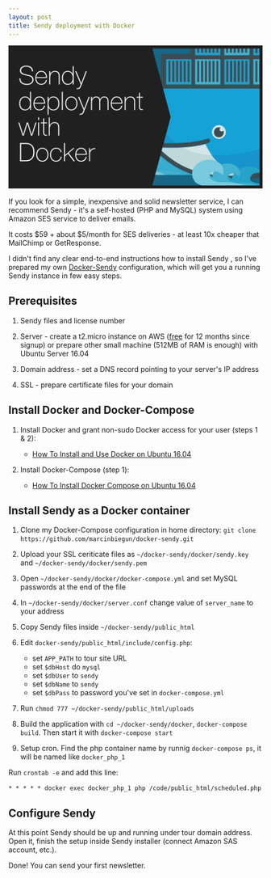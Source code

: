 ```yaml
---
layout: post
title: Sendy deployment with Docker
---
```


![Sendy deployment with Docker](/assets/sendy_docker.png)

If you look for a simple, inexpensive and solid newsletter service, I
can recommend Sendy - it's a self-hosted (PHP and MySQL) system using Amazon SES service to deliver emails.

It costs $59 + about $5/month for SES deliveries - at least 10x cheaper
that MailChimp or GetResponse.

I didn't find any clear end-to-end instructions how to install Sendy ,
so I've prepared my own [Docker-Sendy](https://github.com/marcinbiegun/docker-sendy)
configuration, which will get you a running Sendy instance in few easy steps.

## Prerequisites

1. Sendy files and license number

2. Server - create a t2.micro instance on AWS ([free](https://aws.amazon.com/free) for 12 months since signup)
or prepare other small machine (512MB of RAM is enough) with Ubuntu Server 16.04

3. Domain address - set a DNS record pointing to your server's IP address

4. SSL - prepare certificate files for your domain

## Install Docker and Docker-Compose

1. Install Docker and grant non-sudo Docker access for your user (steps 1 & 2):
    * [How To Install and Use Docker on Ubuntu 16.04](https://www.digitalocean.com/community/tutorials/how-to-install-and-use-docker-on-ubuntu-16-04)

2. Install Docker-Compose (step 1):
    * [How To Install Docker Compose on Ubuntu 16.04](https://www.digitalocean.com/community/tutorials/how-to-install-docker-compose-on-ubuntu-16-04)

## Install Sendy as a Docker container

1. Clone my Docker-Compose configuration in home directory: `git clone https://github.com/marcinbiegun/docker-sendy.git`

2. Upload your SSL ceriticate files as `~/docker-sendy/docker/sendy.key` and `~/docker-sendy/docker/sendy.pem`

3. Open `~/docker-sendy/docker/docker-compose.yml` and set MySQL passwords at the end of the file

4. In `~/docker-sendy/docker/server.conf` change value of `server_name` to your address

5. Copy Sendy files inside `~/docker-sendy/public_html`

6. Edit `docker-sendy/public_html/include/config.php`:
    * set `APP_PATH` to tour site URL
    * set `$dbHost` do `mysql`
    * set `$dbUser` to `sendy`
    * set `$dbName` to `sendy`
    * set `$dbPass` to password you've set in `docker-compose.yml`

6. Run `chmod 777 ~/docker-sendy/public_html/uploads`

7. Build the application with  `cd ~/docker-sendy/docker`, `docker-compose build`. Then start it with `docker-compose start`

8. Setup cron. Find the php container name by runnig `docker-compose ps`, it will be named like `docker_php_1`

Run `crontab -e` and add this line:

```
* * * * * docker exec docker_php_1 php /code/public_html/scheduled.php
```

## Configure Sendy

At this point Sendy should be up and running under tour domain address. Open it, finish the
setup inside Sendy installer (connect Amazon SAS account, etc.).

Done! You can send your first newsletter.
